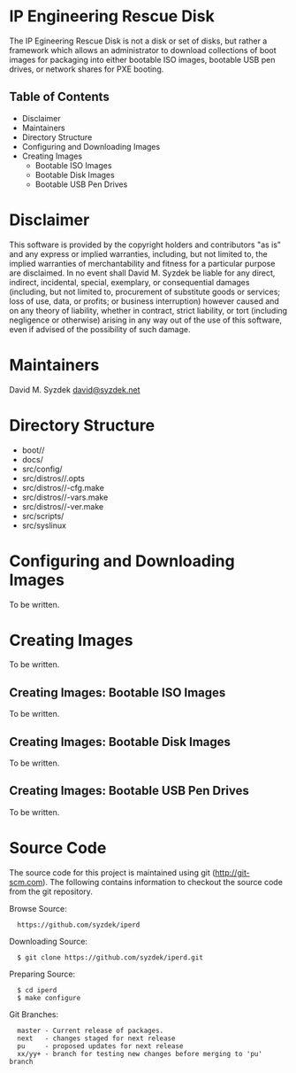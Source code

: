 
IP Engineering Rescue Disk
==========================

The IP Egineering Rescue Disk is not a disk or set of disks, but rather
a framework which allows an administrator to download collections of boot
images for packaging into either bootable ISO images, bootable USB pen drives,
or network shares for PXE booting.


Table of Contents
-----------------

   * Disclaimer
   * Maintainers
   * Directory Structure
   * Configuring and Downloading Images
   * Creating Images
     * Bootable ISO Images
     * Bootable Disk Images
     * Bootable USB Pen Drives


Disclaimer
==========

   This software is provided by the copyright holders and contributors "as
   is" and any express or implied warranties, including, but not limited to,
   the implied warranties of merchantability and fitness for a particular
   purpose are disclaimed. In no event shall David M. Syzdek be liable for
   any direct, indirect, incidental, special, exemplary, or consequential
   damages (including, but not limited to, procurement of substitute goods or
   services; loss of use, data, or profits; or business interruption) however
   caused and on any theory of liability, whether in contract, strict
   liability, or tort (including negligence or otherwise) arising in any way
   out of the use of this software, even if advised of the possibility of
   such damage.


Maintainers
===========

   David M. Syzdek
   david@syzdek.net


Directory Structure
===================

   * boot/<distrover>/
   * docs/
   * src/config/
   * src/distros/<distro>/<distro>.opts
   * src/distros/<distro>/<distro>-cfg.make
   * src/distros/<distro>/<distro>-vars.make
   * src/distros/<distro>/<distro>-ver.make
   * src/scripts/
   * src/syslinux


Configuring and Downloading Images
==================================

To be written.


Creating Images
===============

To be written.


Creating Images: Bootable ISO Images
------------------------------------

To be written.


Creating Images: Bootable Disk Images
-------------------------------------

To be written.


Creating Images: Bootable USB Pen Drives
----------------------------------------

To be written.


Source Code
===========

   The source code for this project is maintained using git
   (http://git-scm.com).  The following contains information to checkout the
   source code from the git repository.

   Browse Source:

      https://github.com/syzdek/iperd

   Downloading Source:

      $ git clone https://github.com/syzdek/iperd.git

   Preparing Source:

      $ cd iperd
      $ make configure

   Git Branches:

      master - Current release of packages.
      next   - changes staged for next release
      pu     - proposed updates for next release
      xx/yy+ - branch for testing new changes before merging to 'pu' branch


